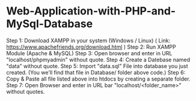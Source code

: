 # Web-Application-with-PHP-and-MySql-Database

Step 1: Download XAMPP in your system (Windows / Linux) ( Link: https://www.apachefriends.org/download.html )
Step 2: Run XAMPP Module (Apache & MySQL)
Step 3: Open browser and enter in URL "localhost/phpmyadmin" without quote.
Step 4: Create a Datebase named "data" without quote.
Step 5: Import "data.sql" File into database you just created. (You we'll find that file in Database/ folder above code.)
Step 6: Copy & Paste all file listed above into htdocs by creating a separate folder.
Step 7: Open Browser and enter in URL bar "localhost/<folder_name>" without quotes.

